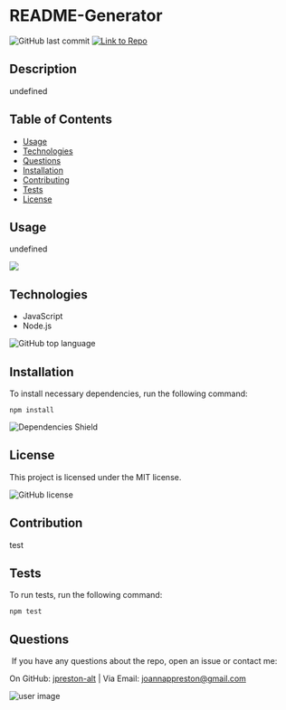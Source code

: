 # README-Generator
![GitHub last commit](https://img.shields.io/github/last-commit/jpreston-alt/README-Generator) [![Link to Repo](https://img.shields.io/badge/Link%20to%20Repo-blue.svg)](https://github.com/jpreston-alt/README-Generator)


## Description
undefined

## Table of Contents
* [Usage](#usage)
* [Technologies](#technologies)
* [Questions](#questions)
* [Installation](#Installation)
* [Contributing](#Contributing)
* [Tests](#Tests)
* [License](#License)


## Usage
undefined

![](undefined)

## Technologies
* JavaScript
* Node.js

![GitHub top language](https://img.shields.io/github/languages/top/jpreston-alt/README-Generator)


## Installation
To install necessary dependencies, run the following command:
```
npm install
```
![Dependencies Shield](https://img.shields.io/david/jpreston-alt/README-Generator)

## License
This project is licensed under the MIT license. 

![GitHub license](https://img.shields.io/badge/license-MIT-blue.svg)

## Contribution
test

## Tests
To run tests, run the following command: 
``` 
npm test 
```



## Questions
​
If you have any questions about the repo, open an issue or contact me:

On GitHub: [jpreston-alt](https://api.github.com/users/jpreston-alt) | Via Email: joannappreston@gmail.com

![user image](https://avatars1.githubusercontent.com/u/58855401?v=4&s=100)